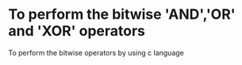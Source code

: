 # To perform the bitwise 'AND','OR' and 'XOR' operators
To perform the bitwise operators by using c language
